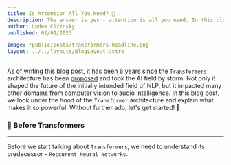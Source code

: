 ```yaml
---
title: Is Attention All You Need? 👀
description: The answer is yes - attention is all you need. In this blog post, we explore the famous Transformer architecture and why is it  that attention is all you need. 🤔
author: Ludek Cizinsky
published: 02/01/2023

image: /public/posts/transformers-headline.png
layout: ../../layouts/BlogLayout.astro
---
```


As of writing this blog post, it has been 6 years since the `Transformers` architecture has been [proposed](https://arxiv.org/pdf/1706.03762.pdf) and took the AI field by storm. Not only it shaped the future of the initially intended field  of NLP, but it impacted many other domains from computer vision to audio intelligence. In this blog post, we look under the hood of the `Transformer` architecture and explain what makes it so powerful. Without further ado, let's get started! 📝

### 📖 Before Transformers

---

Before we start talking about `Transformers`, we need to understand its predecessor - `Reccurent Neural Networks`. 
